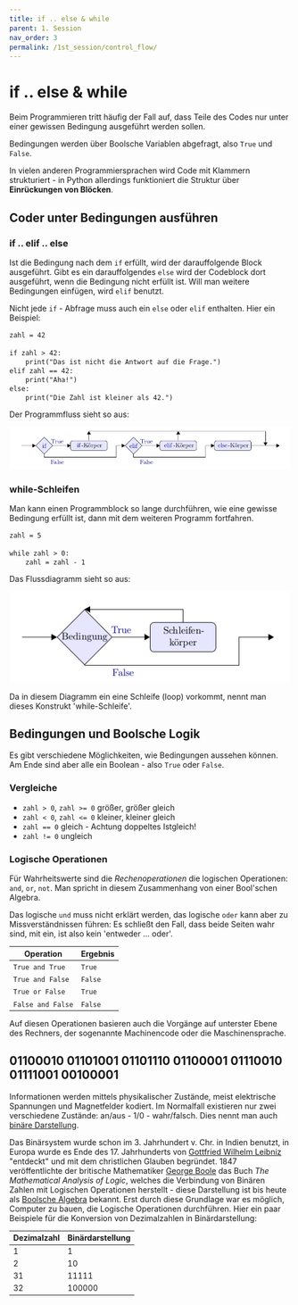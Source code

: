 ```yaml
---
title: if .. else & while
parent: 1. Session
nav_order: 3
permalink: /1st_session/control_flow/
---
```


# if .. else & while

Beim Programmieren tritt häufig der Fall auf, dass Teile des Codes nur unter einer gewissen Bedingung ausgeführt werden sollen.

Bedingungen werden über Boolsche Variablen abgefragt, also `True` und `False`.

In vielen anderen Programmiersprachen wird Code mit Klammern strukturiert - in Python allerdings funktioniert die Struktur über **Einrückungen von Blöcken**.

## Coder unter Bedingungen ausführen

### if .. elif .. else

Ist die Bedingung nach dem `if` erfüllt, wird der darauffolgende Block ausgeführt. Gibt es ein darauffolgendes  `else` wird der Codeblock dort ausgeführt, wenn die Bedingung nicht erfüllt ist. Will man weitere Bedingungen einfügen, wird `elif` benutzt.

Nicht jede `if` - Abfrage muss auch ein `else` oder `elif` enthalten. Hier ein Beispiel:

```
zahl = 42

if zahl > 42:
    print("Das ist nicht die Antwort auf die Frage.")
elif zahl == 42:
    print("Aha!")
else:
    print("Die Zahl ist kleiner als 42.")
```

Der Programmfluss sieht so aus:

<img src='if_elif_else.png'>

### while-Schleifen

Man kann einen Programmblock so lange durchführen, wie eine gewisse Bedingung erfüllt ist, dann
mit dem weiteren Programm fortfahren.

```
zahl = 5

while zahl > 0:
    zahl = zahl - 1
```

Das Flussdiagramm sieht so aus:

<img src="while.png">

Da in diesem Diagramm ein eine Schleife (loop) vorkommt, nennt man dieses Konstrukt 'while-Schleife'.


## Bedingungen und Boolsche Logik

Es gibt verschiedene Möglichkeiten, wie Bedingungen aussehen können. Am Ende sind aber alle ein Boolean - also `True` oder `False`.

### Vergleiche

* `zahl > 0`, `zahl >= 0` größer, größer gleich
* `zahl < 0`, `zahl <= 0` kleiner, kleiner gleich
* `zahl == 0` gleich - Achtung doppeltes Istgleich!
* `zahl != 0` ungleich

### Logische Operationen

Für Wahrheitswerte sind die *Rechenoperationen* die logischen Operationen: `and`, `or`, `not`. Man spricht in diesem Zusammenhang von einer Bool'schen Algebra.

Das logische `und` muss nicht erklärt werden, das logische `oder` kann aber zu Missverständnissen führen: Es schließt den Fall, dass beide Seiten wahr sind, mit ein, ist also kein 'entweder ... oder'.

|Operation|Ergebnis|
|---|---|
|`True and True` | `True` |
|`True and False` | `False` |
|`True or False` | `True` |
|`False and False` | `False` |


Auf diesen Operationen basieren auch die Vorgänge auf unterster Ebene des Rechners, der sogenannte Machinencode oder die Maschinensprache. 


## 01100010 01101001 01101110 01100001 01110010 01111001 00100001

Informationen werden mittels physikalischer Zustände, meist elektrische Spannungen und Magnetfelder kodiert. Im Normalfall existieren nur zwei verschiedene Zustände: an/aus - 1/0 - wahr/falsch. Dies nennt man auch [binäre Darstellung](https://de.wikipedia.org/wiki/Dualsystem).

Das Binärsystem wurde schon  im 3. Jahrhundert v. Chr. in Indien benutzt, in Europa wurde es Ende des 17. Jahrhunderts von [Gottfried Wilhelm Leibniz](https://de.wikipedia.org/wiki/Gottfried_Wilhelm_Leibniz) "entdeckt" und mit dem christlichen Glauben begründet. 1847 veröffentlichte der britische Mathematiker [George Boole](https://de.wikipedia.org/wiki/George_Boole) das Buch  *The Mathematical Analysis of Logic*, welches die Verbindung von Binären Zahlen mit Logischen Operationen herstellt - diese Darstellung ist bis heute als [Boolsche Algebra](https://de.wikipedia.org/wiki/Boolesche_Algebra) bekannt. Erst durch diese Grundlage war es möglich, Computer zu bauen, die Logische Operationen durchführen. Hier ein paar Beispiele für die Konversion von Dezimalzahlen in Binärdarstellung:

|Dezimalzahl|Binärdarstellung|
|---|---|
|1|1|
|2|10|
|31|11111|
|32|100000|


